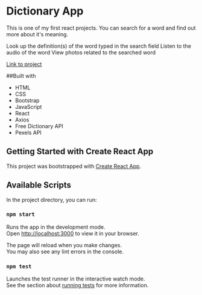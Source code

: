 # Dictionary App

This is one of my first react projects. 
You can search for a word and find out more about it's meaning. 

Look up the definition(s) of the word typed in the search field
Listen to the audio of the word
View photos related to the searched word

[Link to project](https://frosty-lumiere-3bb161.netlify.app/)

##Built with

- HTML
- CSS
- Bootstrap
- JavaScript
- React
- Axios
- Free Dictionary API
- Pexels API


## Getting Started with Create React App

This project was bootstrapped with [Create React App](https://github.com/facebook/create-react-app).

## Available Scripts

In the project directory, you can run:

### `npm start`

Runs the app in the development mode.\
Open [http://localhost:3000](http://localhost:3000) to view it in your browser.

The page will reload when you make changes.\
You may also see any lint errors in the console.

### `npm test`

Launches the test runner in the interactive watch mode.\
See the section about [running tests](https://facebook.github.io/create-react-app/docs/running-tests) for more information.
